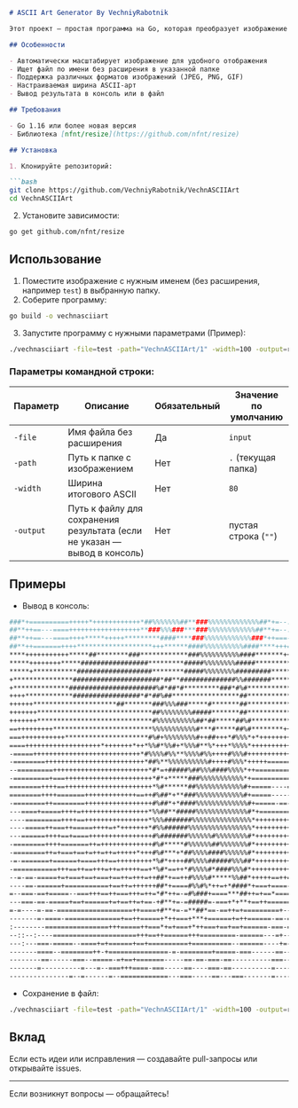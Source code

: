 ```markdown
# ASCII Art Generator By VechniyRabotnik

Этот проект — простая программа на Go, которая преобразует изображение в ASCII-арт. Она ищет изображение по имени и пути, масштабирует его, конвертирует в оттенки серого и выводит в виде ASCII-символов.

## Особенности

- Автоматически масштабирует изображение для удобного отображения
- Ищет файл по имени без расширения в указанной папке
- Поддержка различных форматов изображений (JPEG, PNG, GIF)
- Настраиваемая ширина ASCII-арт
- Вывод результата в консоль или в файл

## Требования

- Go 1.16 или более новая версия
- Библиотека [nfnt/resize](https://github.com/nfnt/resize)

## Установка

1. Клонируйте репозиторий:

```bash
git clone https://github.com/VechniyRabotnik/VechnASCIIArt
cd VechnASCIIArt
```

2. Установите зависимости:

```bash
go get github.com/nfnt/resize
```

## Использование

1. Поместите изображение с нужным именем (без расширения, например `test`) в выбранную папку.
2. Соберите программу:

```bash
go build -o vechnasciiart
```

3. Запустите программу с нужными параметрами (Пример):

```bash
./vechnasciiart -file=test -path="VechnASCIIArt/1" -width=100 -output=result.txt
```

### Параметры командной строки:

| Параметр | Описание | Обязательный | Значение по умолчанию |
|------------|---------------------------|----------------|------------------------|
| `-file`   | Имя файла без расширения | Да             | `input`               |
| `-path`   | Путь к папке с изображением | Нет          | `.` (текущая папка)   |
| `-width`  | Ширина итогового ASCII | Нет             | `80`                  |
| `-output` | Путь к файлу для сохранения результата (если не указан — вывод в консоль) | Нет | пустая строка (`""`) |

## Примеры

- Вывод в консоль:

```bash
###*+==========+++++*++++++++++++*##%%%%%%%##**###%%%%%%%%%%%%%##*+=--::=*#%%%%%
##**++==---====++++++++++++++++++**###%%%###***###%%%%%%%%%%%%##**+=--:-=*#%%%%%
##**++==---====++++*****+++++*********####****###%%%%%%%%%%%%###*++===--=*#%%%%%
##**++=======++++*******************+++******####%%%%%%%%%%####****+++==+*#%%%%%
****+++++++++++*****##********###************###%%%%%%%%%%####*******+++++*#%%%%
*****++++++++*****#################*********#####%%%%%%%%#####*************###%%
*****+***********###################********#####%%%%%%%%#########***********###
+***************######################*##**##############%%#######**************
+**************######################%#*##*#*********###*#%#*******************+
++++************#################*#*##%##*****************##*****************+++
++++++*********************##*******###%%%###*****#*******##***************+++++
+++++++*****************************##%%%%%%%%#####*******##**************++++++
+++++++*****************************#%%%%%%%%%%##*##*****##%#*************++++++
==+++++++++*************************%%%%%%%%%%%#***#*****##%#********++++++++++=
===+++++++++++*********************#%#+%%%%%%%%#++##+++*#%%%*+*+++++++++++++++==
====+++++++++++++++++++*+++++++*++*%%#*%%#+*%%%#**%*+++*%%%%*+++++++++++++++====
-=====+++++++++++++++++++++++++++*#%%%%#%%**%%%%#%%++++#%%%#+++++++++++++++=====
-========+++++++++++++++++++++++++*##%**%%%%%%%%%%#++++#%%%*+++++===============
--=========++++++++++++++++++++++++*#*=+#####%##%%%####%%%%*++==================
-=========+===++++++++++++++++++++++*#*+*****###%%%%%%%%%%%*+==================-
========++++==++++++++++++++++++++++*%#******##%%%%%%%%%%%%#+=====----===--===--
========++++=======+++++++++++++==++#%##*+**###%%%%%%%%%%%%#+=====----------=-=-
-========++========+++++++++++++++++#%##*+*####%%%%%%%%%%%%%#+=====-==-===----=-
---====+=====++++=+++++++++++++++++*%%##**#####%%%%%%%%%%%%%#*+=============--=-
----=========++++==++++++++++++++++*%%%#######%%%%%%%%%%%%%%%*++++++++++++======
----=====++===++=====++++=+*+++++++*#%%######%%%%%%%%%%%%%%%%*++++++++++++++====
---======++++==+====++++++++++++++++#%#######%%%%%%#%%%%%%%%#*++++++++++++++====
-========++++=======++=+++++++++++++#%#*****#%%%%%%##%%%%%%%#*+++++++++++=++====
-========++=+===+==+=++=++=+++++*+++#%#***+*##%%%%####%%%%%%#*+++++++++++=+++=+=
-=-=======+======+====+++==+++++++++*%#*++++##%%%%######%%%##*++++++++++++====+=
-===========+++==++==+++=++=+++++==+*%#*==++*#%%%%#*####%%%#*+++++++++++++==-===
--=-==-=====+=+===+==+===+==++=+++=++##*+==++#%%%%#*****%%##*+++++==++=+=+=====-
----==-======+===========+==++=++++++##*+====#%%#%*++=+*####*+===+====-======---
=--===-==+=====--===+++==++===+++=++=*#*++=-=#%###+====***##++=+==*=====----=--=
---===-==-=====+==+======+=+==++=+==-+#**+=-=#####=-===+*+**+==++=======--=----=
=-=----=-==-===================++====+#**+=-=**##*==-==++=+=========+-----=--=-=
-------=-====-==============+==++=====+*++===+***+======+=++======-==-=---==----
:--------================+++=====++===*+=+===+*++===+==+==+======-===-==---=-:--
--::--:----=====================+++==++======+++=========-======---=+--=--------
---:---===-=====--====+=+======+==+==========+==========--======----+=--=-------
-------====--========++-+===============-=-========+=====-===------==----=--:--:
--------==------===--=====-=+==+=======-----==-==-===-==----------===----=--:---
-------=----------=---=--===+++====-===-----==----===-==----------=--------:----
---------------=--=------=--============---===-----==---===-------=-------:-----
```

- Сохранение в файл:

```bash
./vechnasciiart -file=test -path="VechnASCIIArt/1" -width=100 -output=result.txt
```

## Вклад

Если есть идеи или исправления — создавайте pull-запросы или открывайте issues.

---

Если возникнут вопросы — обращайтесь!
```
